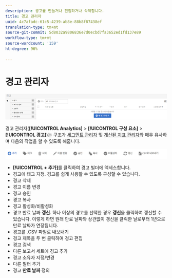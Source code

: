 ```yaml
---
description: 경고를 만들거나 편집하거나 삭제합니다.
title: 경고 관리자
uuid: 4c7afadc-61c5-4239-ab8e-88b8f87438ef
translation-type: tm+mt
source-git-commit: 5d8032a9806836e7d0ecbd7fa3652ed1fd137e89
workflow-type: tm+mt
source-wordcount: '159'
ht-degree: 96%

---
```



# 경고 관리자

![](assets/alert-manager.png)

경고 관리자(**[!UICONTROL Analytics]** > **[!UICONTROL 구성 요소]** > **[!UICONTROL 경고]**)는 구조가 [세그먼트 관리자](https://docs.adobe.com/content/help/ko-KR/analytics/components/segmentation/segmentation-workflow/seg-manage.html) 및 [계산된 지표 관리자](https://docs.adobe.com/content/help/ko-KR/analytics/components/calculated-metrics/calcmetric-workflow/cm-manager.html)와 매우 유사하며 다음의 작업을 할 수 있도록 해줍니다.

![](assets/alert-manager-tasks.png)

* **[!UICONTROL + 추가]**&#x200B;를 클릭하여 경고 빌더에 액세스합니다.
* 경고에 태그 지정. 경고를 쉽게 사용할 수 있도록 구성할 수 있습니다.
* 경고 삭제
* 경고 이름 변경
* 경고 승인
* 경고 복사
* 경고 활성화/비활성화
* 경고 만료 날짜 **갱신**. 하나 이상의 경고를 선택한 경우 **갱신**&#x200B;을 클릭하여 갱신할 수 있습니다. 이렇게 하면 원래 만료 날짜와 상관없이 갱신을 클릭한 날로부터 1년으로 만료 날짜가 연장됩니다.
* 경고를 .CSV 파일로 내보내기
* 경고 제목을 두 번 클릭하여 경고 편집
* 경고 검색
* 다른 보고서 세트에 경고 추가
* 경고 소유자 지정/변경
* 다른 필터 추가
* 경고 **만료 날짜** 정의


